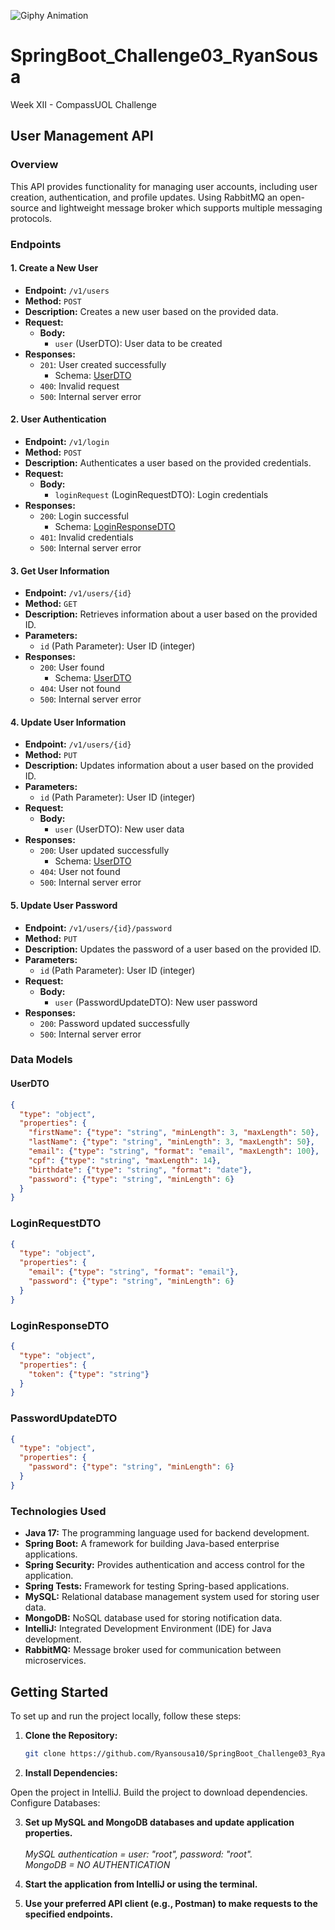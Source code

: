 
![Giphy Animation](https://user-images.githubusercontent.com/74038190/240906093-9be4d344-6782-461a-b5a6-32a07bf7b34e.gif)

# SpringBoot_Challenge03_RyanSousa
Week XII - CompassUOL Challenge

## User Management API

### Overview

This API provides functionality for managing user accounts, including user creation, authentication, and profile updates. Using RabbitMQ an open-source and lightweight message broker which supports multiple messaging protocols.

### Endpoints

#### 1. Create a New User

- **Endpoint:** `/v1/users`
- **Method:** `POST`
- **Description:** Creates a new user based on the provided data.
- **Request:**
  - **Body:**
    - `user` (UserDTO): User data to be created
- **Responses:**
  - `201`: User created successfully
    - Schema: [UserDTO](#userdto)
  - `400`: Invalid request
  - `500`: Internal server error

#### 2. User Authentication

- **Endpoint:** `/v1/login`
- **Method:** `POST`
- **Description:** Authenticates a user based on the provided credentials.
- **Request:**
  - **Body:**
    - `loginRequest` (LoginRequestDTO): Login credentials
- **Responses:**
  - `200`: Login successful
    - Schema: [LoginResponseDTO](#loginresponsedto)
  - `401`: Invalid credentials
  - `500`: Internal server error

#### 3. Get User Information

- **Endpoint:** `/v1/users/{id}`
- **Method:** `GET`
- **Description:** Retrieves information about a user based on the provided ID.
- **Parameters:**
  - `id` (Path Parameter): User ID (integer)
- **Responses:**
  - `200`: User found
    - Schema: [UserDTO](#userdto)
  - `404`: User not found
  - `500`: Internal server error

#### 4. Update User Information

- **Endpoint:** `/v1/users/{id}`
- **Method:** `PUT`
- **Description:** Updates information about a user based on the provided ID.
- **Parameters:**
  - `id` (Path Parameter): User ID (integer)
- **Request:**
  - **Body:**
    - `user` (UserDTO): New user data
- **Responses:**
  - `200`: User updated successfully
    - Schema: [UserDTO](#userdto)
  - `404`: User not found
  - `500`: Internal server error

#### 5. Update User Password

- **Endpoint:** `/v1/users/{id}/password`
- **Method:** `PUT`
- **Description:** Updates the password of a user based on the provided ID.
- **Parameters:**
  - `id` (Path Parameter): User ID (integer)
- **Request:**
  - **Body:**
    - `user` (PasswordUpdateDTO): New user password
- **Responses:**
  - `200`: Password updated successfully
  - `500`: Internal server error

### Data Models

#### UserDTO

```json
{
  "type": "object",
  "properties": {
    "firstName": {"type": "string", "minLength": 3, "maxLength": 50},
    "lastName": {"type": "string", "minLength": 3, "maxLength": 50},
    "email": {"type": "string", "format": "email", "maxLength": 100},
    "cpf": {"type": "string", "maxLength": 14},
    "birthdate": {"type": "string", "format": "date"},
    "password": {"type": "string", "minLength": 6}
  }
}
```

### LoginRequestDTO

```json
{
  "type": "object",
  "properties": {
    "email": {"type": "string", "format": "email"},
    "password": {"type": "string", "minLength": 6}
  }
}
```

### LoginResponseDTO

```json
{
  "type": "object",
  "properties": {
    "token": {"type": "string"}
  }
}
```

### PasswordUpdateDTO

```json
{
  "type": "object",
  "properties": {
    "password": {"type": "string", "minLength": 6}
  }
}
```

### Technologies Used

- **Java 17:** The programming language used for backend development.
- **Spring Boot:** A framework for building Java-based enterprise applications.
- **Spring Security:** Provides authentication and access control for the application.
- **Spring Tests:** Framework for testing Spring-based applications.
- **MySQL:** Relational database management system used for storing user data.
- **MongoDB:** NoSQL database used for storing notification data.
- **IntelliJ:** Integrated Development Environment (IDE) for Java development.
- **RabbitMQ:** Message broker used for communication between microservices.

## Getting Started

To set up and run the project locally, follow these steps:

1. **Clone the Repository:**
   ```bash
   git clone https://github.com/Ryansousa10/SpringBoot_Challenge03_RyanSousa.git

2. **Install Dependencies:**

Open the project in IntelliJ.
Build the project to download dependencies.
Configure Databases:

3. **Set up MySQL and MongoDB databases and update application properties.**<br> <br> *MySQL authentication = user: "root", password: "root". <br> MongoDB = NO AUTHENTICATION*

5. **Start the application from IntelliJ or using the terminal.**

6. **Use your preferred API client (e.g., Postman) to make requests to the specified endpoints.**
